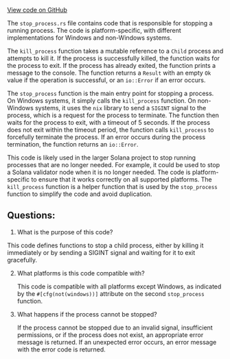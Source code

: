 
[View code on GitHub](https://github.com/solana-labs/solana/blob/master/install/src/stop_process.rs)

The `stop_process.rs` file contains code that is responsible for stopping a running process. The code is platform-specific, with different implementations for Windows and non-Windows systems.

The `kill_process` function takes a mutable reference to a `Child` process and attempts to kill it. If the process is successfully killed, the function waits for the process to exit. If the process has already exited, the function prints a message to the console. The function returns a `Result` with an empty `Ok` value if the operation is successful, or an `io::Error` if an error occurs.

The `stop_process` function is the main entry point for stopping a process. On Windows systems, it simply calls the `kill_process` function. On non-Windows systems, it uses the `nix` library to send a `SIGINT` signal to the process, which is a request for the process to terminate. The function then waits for the process to exit, with a timeout of 5 seconds. If the process does not exit within the timeout period, the function calls `kill_process` to forcefully terminate the process. If an error occurs during the process termination, the function returns an `io::Error`.

This code is likely used in the larger Solana project to stop running processes that are no longer needed. For example, it could be used to stop a Solana validator node when it is no longer needed. The code is platform-specific to ensure that it works correctly on all supported platforms. The `kill_process` function is a helper function that is used by the `stop_process` function to simplify the code and avoid duplication.
## Questions: 
 1. What is the purpose of this code?
   
   This code defines functions to stop a child process, either by killing it immediately or by sending a SIGINT signal and waiting for it to exit gracefully.

2. What platforms is this code compatible with?
   
   This code is compatible with all platforms except Windows, as indicated by the `#[cfg(not(windows))]` attribute on the second `stop_process` function.

3. What happens if the process cannot be stopped?
   
   If the process cannot be stopped due to an invalid signal, insufficient permissions, or if the process does not exist, an appropriate error message is returned. If an unexpected error occurs, an error message with the error code is returned.